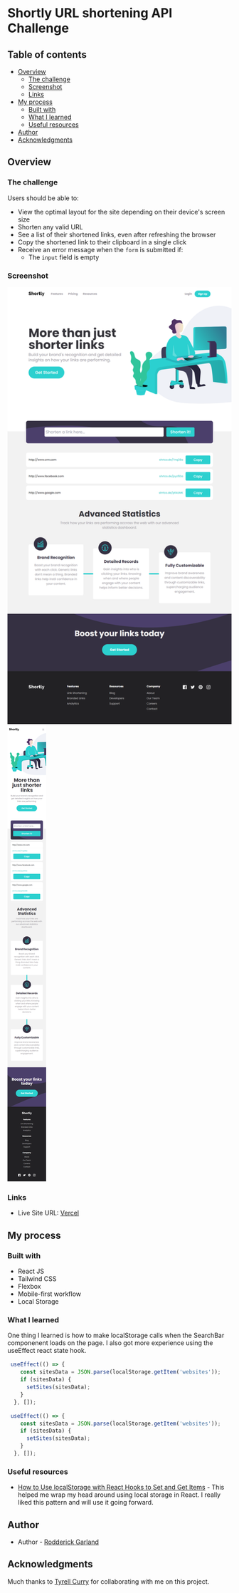 # Shortly URL shortening API Challenge

## Table of contents

- [Overview](#overview)
  - [The challenge](#the-challenge)
  - [Screenshot](#screenshot)
  - [Links](#links)
- [My process](#my-process)
  - [Built with](#built-with)
  - [What I learned](#what-i-learned)
  - [Useful resources](#useful-resources)
- [Author](#author)
- [Acknowledgments](#acknowledgments)


## Overview

### The challenge

Users should be able to:

- View the optimal layout for the site depending on their device's screen size
- Shorten any valid URL
- See a list of their shortened links, even after refreshing the browser
- Copy the shortened link to their clipboard in a single click
- Receive an error message when the `form` is submitted if:
  - The `input` field is empty

### Screenshot

![](./screenshots/desktop.png)
![](./screenshots/mobile.png)



### Links
- Live Site URL: [Vercel](https://your-live-site-url.com)

## My process

### Built with

- React JS
- Tailwind CSS
- Flexbox
- Mobile-first workflow
- Local Storage


### What I learned
One thing I learned is how to make localStorage calls when the SearchBar componenent loads on the page.
I also got more experience using the useEffect react state hook.

```js
 useEffect(() => {
    const sitesData = JSON.parse(localStorage.getItem('websites'));
    if (sitesData) {
      setSites(sitesData);
    }
  }, []);
```

```js
 useEffect(() => {
    const sitesData = JSON.parse(localStorage.getItem('websites'));
    if (sitesData) {
      setSites(sitesData);
    }
  }, []);
```


### Useful resources

- [How to Use localStorage with React Hooks to Set and Get Items](https://www.freecodecamp.org/news/how-to-use-localstorage-with-react-hooks-to-set-and-get-items/) - This helped me wrap my head around using local storage in React. I really liked this pattern and will use it going forward.

## Author

- Author - [Rodderick Garland](https://www.rodthedev.com)




## Acknowledgments

Much thanks to [Tyrell Curry](https://github.com/tyrellcurry) for collaborating with me on this project. 
